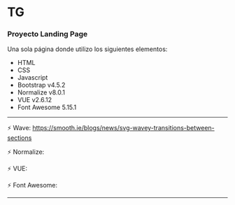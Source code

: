 # TG
### Proyecto Landing Page 

Una sola página donde utilizo los siguientes elementos:

- HTML
- CSS
- Javascript
- Bootstrap v4.5.2
- Normalize v8.0.1
- VUE v2.6.12
- Font Awesome 5.15.1


---

:zap: Wave: https://smooth.ie/blogs/news/svg-wavey-transitions-between-sections

:zap: Normalize: 

:zap: VUE:

:zap: Font Awesome:

---

